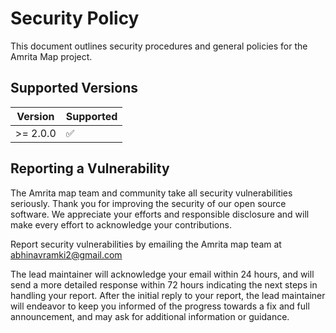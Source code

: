 # Security Policy
This document outlines security procedures and general policies for the
Amrita Map project.


## Supported Versions

| Version | Supported          |
| ------- | ------------------ |
| >= 2.0.0   | :white_check_mark: |


## Reporting a Vulnerability

The Amrita map team and community take all security vulnerabilities
seriously. Thank you for improving the security of our open source 
software. We appreciate your efforts and responsible disclosure and will
make every effort to acknowledge your contributions.

Report security vulnerabilities by emailing the Amrita map team at <a href="mailto:abhinavramki2@gmail.com">abhinavramki2@gmail.com</a>

The lead maintainer will acknowledge your email within 24 hours, and will
send a more detailed response within 72 hours indicating the next steps in 
handling your report. After the initial reply to your report, the lead maintainer
will endeavor to keep you informed of the progress towards a fix and
full announcement, and may ask for additional information or guidance.



